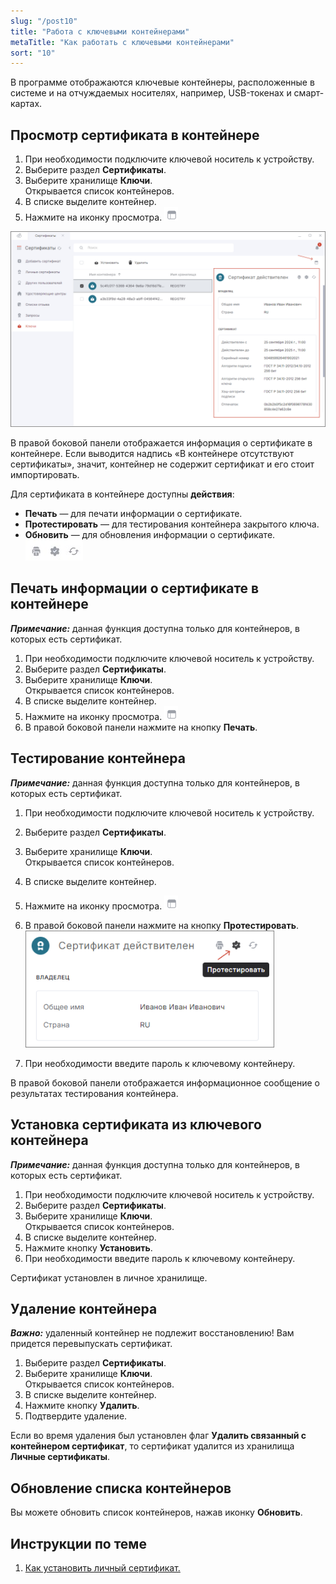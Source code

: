 ```yaml
---
slug: "/post10"
title: "Работа с ключевыми контейнерами"
metaTitle: "Как работать с ключевыми контейнерами"
sort: "10"
---
```


В программе отображаются ключевые контейнеры, расположенные в системе и на отчуждаемых носителях, например, USB-токенах и смарт-картах.  

## Просмотр сертификата в контейнере  

1. При необходимости подключите ключевой носитель к устройству.  
2. Выберите раздел **Сертификаты**.  
3. Выберите  хранилище **Ключи**.    
   Открывается список контейнеров.  
5. В списке выделите контейнер.  
6. Нажмите на иконку просмотра. ![view-icon.png](./images/view-icon.png "Просмотр")  

![Информация о сертификате](./images/cert-info.png "Информация о сертификате")

В правой боковой панели отображается информация о сертификате в контейнере. Если выводится надпись «В контейнере отсутствуют сертификаты», значит, контейнер не содержит сертификат и его стоит импортировать.  

Для сертификата в контейнере доступны **действия**:  

- **Печать** — для печати информации о сертификате.
- **Протестировать** — для тестирования контейнера закрытого ключа.
- **Обновить** — для обновления информации о сертификате.  
  ![cont-icons.jpg](./images/cont-icons.jpg "Действия с контейнером и сертификатом")  

## Печать информации о сертификате в контейнере  

***Примечание:*** данная функция доступна только для контейнеров, в которых есть сертификат.  

1. При необходимости подключите ключевой носитель к устройству.  
2. Выберите раздел **Сертификаты**.  
3. Выберите хранилище **Ключи**.    
   Открывается список контейнеров.  
4. В списке выделите контейнер.  
5. Нажмите на иконку просмотра. ![view-icon.png](./images/view-icon.png "Просмотр")  
6. В правой боковой панели нажмите на кнопку **Печать**.  

## Тестирование контейнера  

***Примечание:*** данная функция доступна только для контейнеров, в которых есть сертификат.  
 
1. При необходимости подключите ключевой носитель к устройству.  
2. Выберите раздел **Сертификаты**.  
3. Выберите хранилище **Ключи**.    
   Открывается список контейнеров.  
4. В списке выделите контейнер.  
5. Нажмите на иконку просмотра. ![view-icon.png](./images/view-icon.png "Просмотр")  
6. В правой боковой панели нажмите на кнопку **Протестировать**.  
   ![Тестирование сертификата](./images/cert-test.png "Тестирование сертификата")
   
7. При необходимости введите пароль к ключевому контейнеру.  

В правой боковой панели отображается информационное сообщение о результатах тестирования контейнера.  

## Установка сертификата из ключевого контейнера  

***Примечание:*** данная функция доступна только для контейнеров, в которых есть сертификат.  

1. При необходимости подключите ключевой носитель к устройству.
2. Выберите раздел **Сертификаты**.  
3. Выберите хранилище **Ключи**.    
   Открывается список контейнеров.  
4. В списке выделите контейнер.  
5. Нажмите кнопку **Установить**.  
6. При необходимости введите пароль к ключевому контейнеру.  

Сертификат установлен в личное хранилище.  

## Удаление контейнера  

***Важно:*** удаленный контейнер не подлежит восстановлению! Вам придется перевыпускать сертификат.  

1. Выберите раздел **Сертификаты**.  
2. Выберите хранилище **Ключи**.    
   Открывается список контейнеров.  
3. В списке выделите контейнер.  
4. Нажмите кнопку **Удалить**.  
5. Подтвердите удаление.  

Если во время удаления был установлен флаг **Удалить связанный с контейнером сертификат**, то сертификат удалится из хранилища **Личные сертификаты**.  

## Обновление списка контейнеров  

Вы можете обновить список контейнеров, нажав иконку **Обновить**.  

## Инструкции по теме

1. [Как установить личный сертификат.](./01-import-my-cert.md)  
